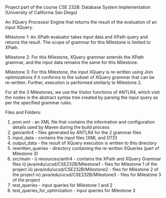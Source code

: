 Project part of the course CSE 232B: Database System Implementation (University of California San Diego)

An XQuery Processor Engine that returns the result of the evaluation of an input XQuery.

Milestone 1:
An XPath evaluator takes input data and XPath query and returns the result. The scope of grammar for this Milestone is limited to XPath.

Milestone 2:
For this Milestone, XQuery grammar extends the XPath grammar, and the input data remains the same for this Milestone. 

Milestone 3:
For this Milestone, the input XQuery is re-written using Join optimizations if it conforms to the subset of XQuery grammar that can be re-written. Further, execution is performed similarly to Milestone 2.

For all the 3 Milestones, we use the Visitor functions of ANTLR4, which visit the nodes in the abstract syntax tree created by parsing the input query as per the specified grammar rules.

Files and Folders:

1) pom.xml - an XML file that contains the information and configuration details used by Maven during the build process
2) gen/antlr4 - files generated by ANTLR4 for the 2 grammar files
3) input_data - contains the input files (XML and DTD)
4) output_data - the result of XQuery execution is written to this directory
5) rewritten_queries - directory containing the re-written XQueries (part of Milestone 3)
6) src/main - 
   i) resources/antlr4 - contains the XPath and XQuery Grammar files
   ii) java/edu/ucsd/CSE232B/Milestone1 - files for Milestone 1 of the project
   iii) java/edu/ucsd/CSE232B/Milestone2 - files for Milestone 2 of the project
   iv) java/edu/ucsd/CSE232B/Milestone3 - files for Milestone 3 of the project
8) test_queries - input queries for Milestone 1 and 2
9) test_queries_for_optimization - input queries for Milestone 3
